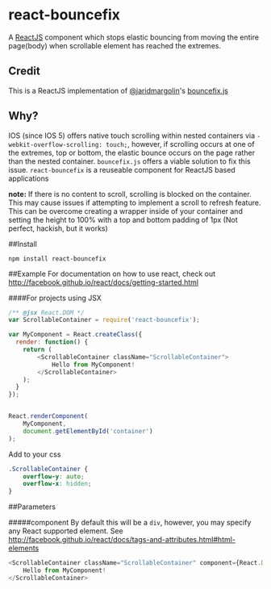 react-bouncefix
===============

A [ReactJS](http://facebook.github.io/react/) component which stops elastic bouncing from moving the entire page(body) when scrollable element has reached the extremes.



Credit
-------
This is a ReactJS implementation of [@jaridmargolin](https://github.com/jaridmargolin)'s [bouncefix.js](http://jaridmargolin.github.io/bouncefix.js/)


Why?
----

IOS (since IOS 5) offers native touch scrolling within nested containers via `-webkit-overflow-scrolling: touch;`, however, if scrolling occurs at one of the extremes, top or bottom, the elastic bounce occurs on the page rather than the nested container. `bouncefix.js` offers a viable solution to fix this issue. `react-bouncefix` is a reuseable component for ReactJS based applications

**note:** If there is no content to scroll, scrolling is blocked on the container. This may cause issues if attempting to implement a scroll to refresh feature. This can be overcome creating a wrapper inside of your container and setting the height to 100% with a top and bottom padding of 1px (Not perfect, hackish, but it works)

##Install

    npm install react-bouncefix

##Example
For documentation on how to use react, check out http://facebook.github.io/react/docs/getting-started.html


####For projects using JSX
```js
/** @jsx React.DOM */
var ScrollableContainer = require('react-bouncefix');

var MyComponent = React.createClass({
  render: function() {
    return (
    	<ScrollableContainer className="ScrollableContainer">
    		Hello from MyComponent!
    	</ScrollableContainer>
    );
  }
});


React.renderComponent(
	MyComponent,
	document.getElementById('container')
);

```



Add to your css

```css
.ScrollableContainer {
	overflow-y: auto;
	overflow-x: hidden;
}

```

##Parameters

#####component
By default this will be a `div`, however, you may specify any React supported element. See http://facebook.github.io/react/docs/tags-and-attributes.html#html-elements

```js
<ScrollableContainer className="ScrollableContainer" component={React.DOM.ul}>
    Hello from MyComponent!
</ScrollableContainer>

```



